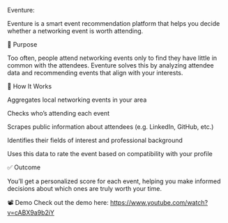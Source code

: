 Eventure:

Eventure is a smart event recommendation platform that helps you decide whether a networking event is worth attending.

🎯 Purpose

Too often, people attend networking events only to find they have little in common with the attendees. Eventure solves this by analyzing attendee data and recommending events that align with your interests.

🧠 How It Works

Aggregates local networking events in your area

Checks who’s attending each event

Scrapes public information about attendees (e.g. LinkedIn, GitHub, etc.)

Identifies their fields of interest and professional background

Uses this data to rate the event based on compatibility with your profile

✅ Outcome

You’ll get a personalized score for each event, helping you make informed decisions about which ones are truly worth your time.

📽 Demo
Check out the demo here: https://www.youtube.com/watch?v=cABX9a9b2iY
